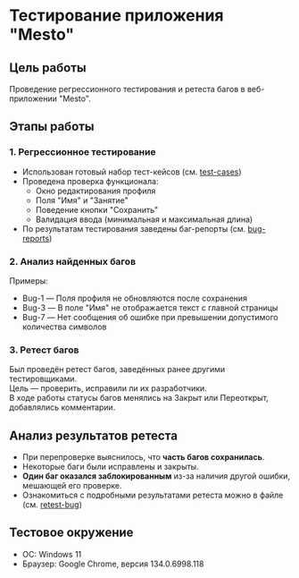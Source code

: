 # Тестирование приложения "Mesto"

## Цель работы
Проведение регрессионного тестирования и ретеста багов в веб-приложении "Mesto".

## Этапы работы

### 1. Регрессионное тестирование
- Использован готовый набор тест-кейсов (см. [test-cases](./test-cases.pdf))
- Проведена проверка функционала:
  - Окно редактирования профиля
  - Поля "Имя" и "Занятие"
  - Поведение кнопки "Сохранить"
  - Валидация ввода (минимальная и максимальная длина)
- По результатам тестирования заведены баг-репорты (см. [bug-reports](./bug-reports.pdf))

### 2. Анализ найденных багов
Примеры:
- Bug-1 — Поля профиля не обновляются после сохранения
- Bug-3 — В поле "Имя" не отображается текст с главной страницы
- Bug-7 — Нет сообщения об ошибке при превышении допустимого количества символов

### 3. Ретест багов
Был проведён ретест багов, заведённых ранее другими тестировщиками.  
Цель — проверить, исправили ли их разработчики.  
В ходе работы статусы багов менялись на Закрыт или Переоткрыт, добавлялись комментарии.

## Анализ результатов ретеста
- При перепроверке выяснилось, что **часть багов сохранилась**.
- Некоторые баги были исправлены и закрыты.
- **Один баг оказался заблокированным** из-за наличия другой ошибки, мешающей его проверке.
- Ознакомиться с подробными результатами ретеста можно в файле (см. [retest-bug](./retest-bug.pdf))

## Тестовое окружение
- ОС: Windows 11
- Браузер: Google Chrome, версия 134.0.6998.118


